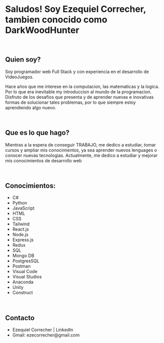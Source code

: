 ### <h1>Saludos! Soy Ezequiel Correcher, tambien conocido como DarkWoodHunter</h1>
<br/>
<h2>Quien soy?</h2>
<p>Soy programador web Full Stack y con experiencia en el desarrollo de VideoJuegos.

Hace años que me interese en la computacion, las matematicas y la logica. Por lo que era inevitable my introduccion al mundo de la programacion. Disfruto de los desafios que presenta y de aprender nuevas e inovativas formas de solucionar tales problemas, por lo que siempre estoy aprendiendo algo nuevo.</p>
<br/>
<h2>Que es lo que hago?</h2>
<p>Mientras a la espera de conseguir TRABAJO, me dedico a estudiar, tomar cursos y ampliar mis conocimientos, ya sea aprender nuevos lenguages o conocer nuevas tecnologias. Actualmente, me dedico a estudiar y mejorar mis conocimientos de desarrollo web</p>
<br/>
<h2>Conocimientos: </h2>
  <ul>
    <li>C#</li>
    <li>Python</li>
    <li>JavaScript</li>
    <li>HTML</li>
    <li>CSS</li>
    <li>Tailwind</li>
    <li>React.js</li>
    <li>Node.js</li>
    <li>Express.js</li>
    <li>Redux</li>
    <li>SQL</li>
    <li>Mongo DB</li>
    <li>PostgresSQL</li>
    <li>Postman</li>
    <li>Visual Code</li>
    <li>Visual Studios</li>
    <li>Anaconda</li>
    <li>Unity</li>
    <li>Construct</li>
  </ul>
<br/>
<h2>Contacto</h2>
<ul>
  <li><a href:"https://www.linkedin.com/in/e-correcher/" TARGET="_blank">Ezequiel Correcher | Linkedln</a></li>
  <li>Gmail: ezecorrecher@gmail.com</li>
</ul>
